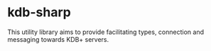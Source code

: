 # kdb-sharp
This utility library aims to provide facilitating types, connection and messaging towards KDB+ servers.
